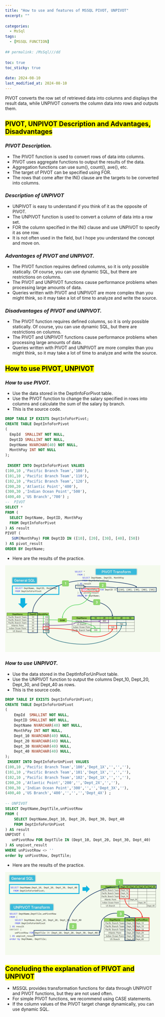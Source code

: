```yaml
---
title: "How to use and features of MSSQL PIVOT, UNPIVOT"
excerpt: ""

categories:
  - MsSql
tags:
  - [MSSQL FUNCTION]

## permalink: /MsSql///dd

toc: true
toc_sticky: true
 
date: 2024-08-10
last_modified_at: 2024-08-10
---
```


PIVOT converts the row set of retrieved data into columns and displays the result data, while UNPIVOT converts the column data into rows and outputs them.

## <mark>PIVOT, UNPIVOT Description and Advantages, Disadvantages</mark>

### ***PIVOT Description.***

- The PIVOT function is used to convert rows of data into columns.
- PIVOT uses aggregate functions to output the results of the data.
- Aggregation functions can use sum(), count(), ave(), etc.
- The target of PIVOT can be specified using FOR.
- The rows that come after the IN() clause are the targets to be converted into columns.

### ***Description of UNPIVOT***

- UNPIVOT is easy to understand if you think of it as the opposite of PIVOT.
- The UNPIVOT function is used to convert a column of data into a row set.
- FOR the column specified in the IN() clause and use UNPIVOT to specify it as one row.
- It is not often used in the field, but I hope you understand the concept and move on.

### ***Advantages of PIVOT and UNPIVOT.***

- The PIVOT function requires defined columns, so it is only possible statically. Of course, you can use dynamic SQL, but there are restrictions on columns.
- The PIVOT and UNPIVOT functions cause performance problems when processing large amounts of data.
- Queries written with PIVOT and UNPIVOT are more complex than you might think, so it may take a lot of time to analyze and write the source.

### ***Disadvantages of PIVOT and UNPIVOT.***

- The PIVOT function requires defined columns, so it is only possible statically. Of course, you can use dynamic SQL, but there are restrictions on columns.
- The PIVOT and UNPIVOT functions cause performance problems when processing large amounts of data.
- Queries written with PIVOT and UNPIVOT are more complex than you might think, so it may take a lot of time to analyze and write the source.

## <mark>How to use PIVOT, UNPIVOT</mark>

### ***How to use PIVOT.***

- Use the data stored in the DeptInfoForPivot table.
- Use the PIVOT function to change the salary specified in rows into columns and calculate the sum of the salary by branch.
- This is the source code.

```sql
DROP TABLE IF EXISTS DeptInfoForPivot;
CREATE TABLE DeptInfoForPivot
(
  EmpId  SMALLINT NOT NULL, 
  DeptID SMALLINT NOT NULL, 
  DeptName NVARCHAR(40) NOT NULL,
  MonthPay INT NOT NULL
); 
  
 INSERT INTO DeptInfoForPivot VALUES 
(100,10 ,'Pacific Branch Team','100'),
(101,10 ,'Pacific Branch Team','110'),
(102,10 ,'Pacific Branch Team','120'),
(200,20 ,'Atlantic Point','400'),
(300,30 ,'Indian Ocean Point','500'),
(400,40 ,'US Branch','700') ;
--  PIVOT
SELECT *
FROM (
  SELECT DeptName, DeptID, MonthPay
  FROM DeptInfoForPivot
) AS result
PIVOT (
   SUM(MonthPay) FOR DeptID IN ([10], [20], [30], [40], [50])
) AS pivot_result
ORDER BY DeptName;
```

- Here are the results of the practice.

![How to use PIVOT.](/assets/images/postsImages/MsSql/1027_Eng_Fnc_PIVOT_UNPIVOT/1.png)

### ***How to use UNPIVOT.***

- Use the data stored in the DeptInfoForUnPivot table.
- Use the UNPIVOT function to output the columns Dept_10, Dept_20, Dept_30, and Dept_40 as rows.
- This is the source code.

```sql
DROP TABLE IF EXISTS DeptInfoForUnPivot;
CREATE TABLE DeptInfoForUnPivot
(
    EmpId  SMALLINT NOT NULL, 
    DeptID SMALLINT NOT NULL, 
    DeptName NVARCHAR(40) NOT NULL,
    MonthPay INT NOT NULL,
    Dept_10 NVARCHAR(40) NULL,
    Dept_20 NVARCHAR(40) NULL,
    Dept_30 NVARCHAR(40) NULL,
    Dept_40 NVARCHAR(40) NULL,
); 
 INSERT INTO DeptInfoForUnPivot VALUES 
(100,10 ,'Pacific Branch Team','100','Dept_1X','','',''),
(101,10 ,'Pacific Branch Team','101','Dept_1X','','',''),
(102,10 ,'Pacific Branch Team','102','Dept_1X','','',''),
(200,20 ,'Atlantic Point','200','','Dept_2X','',''),
(300,30 ,'Indian Ocean Point','300','','','Dept_3X',''),
(400,40 ,'US Branch','400','','','','Dept_4X') ;

-- UNPIVOT
SELECT DeptName,DeptTile,unPivotRow
FROM (
    SELECT DeptName,Dept_10, Dept_20, Dept_30, Dept_40
    FROM DeptInfoForUnPivot
) AS result
UNPIVOT (
   unPivotRow FOR DeptTile IN (Dept_10, Dept_20, Dept_30, Dept_40)
) AS unpivot_result
WHERE unPivotRow <> ''
order by unPivotRow, DeptTile;
```

- Here are the results of the practice.

![How to use UNPIVOT.](/assets/images/postsImages/MsSql/1027_Eng_Fnc_PIVOT_UNPIVOT/2.png)

## <mark>Concluding the explanation of PIVOT and UNPIVOT</mark>

- MSSQL provides transformation functions for data through UNPIVOT and PIVOT functions, but they are not used often.
- For simple PIVOT functions, we recommend using CASE statements.
- If the column values ​​of the PIVOT target change dynamically, you can use dynamic SQL.

